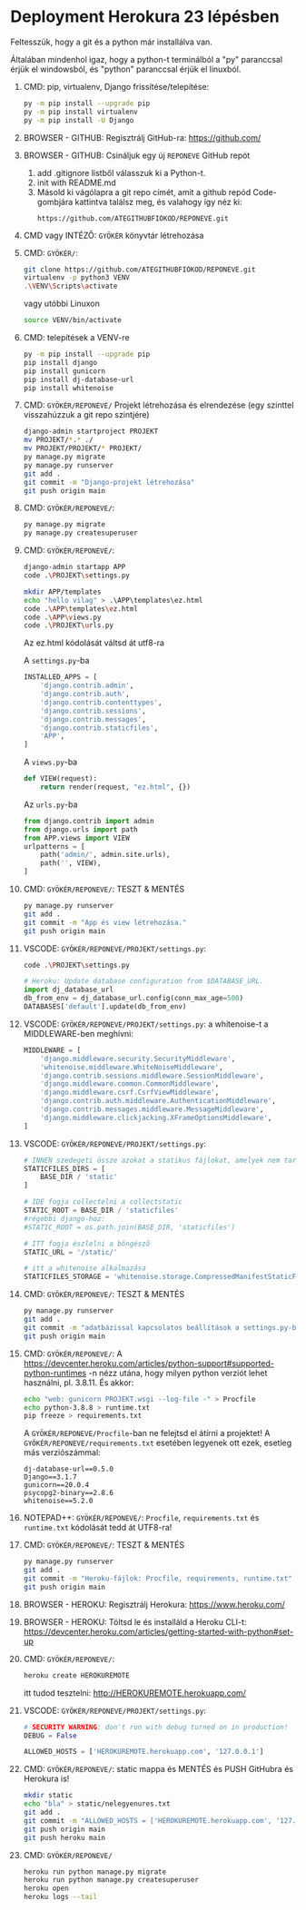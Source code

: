 # Deployment Herokura 23 lépésben
Feltesszük, hogy a git és a python már installálva van. 

Általában mindenhol igaz, hogy a python-t terminálból a "py" paranccsal érjük el windowsból, és "python" paranccsal érjük el linuxból.

1. CMD: pip, virtualenv, Django frissítése/telepítése:
	```sh
	py -m pip install --upgrade pip
	py -m pip install virtualenv
	py -m pip install -U Django
	```
2. BROWSER - GITHUB: Regisztrálj GitHub-ra: https://github.com/
3. BROWSER - GITHUB: Csináljuk egy új ``REPONEVE`` GitHub repót
    1. add .gitignore listből válasszuk ki a Python-t.
    2. init with README.md
    3. Másold ki vágólapra a git repo címét, amit a github repód Code-gombjára kattintva találsz meg, és valahogy így néz ki: 
	    ```
	    https://github.com/ATEGITHUBFIÓKOD/REPONEVE.git
	    ```
4. CMD vagy INTÉZŐ: ``GYÖKÉR`` könyvtár létrehozása
5. CMD: ``GYÖKÉR/``: 
	```sh
	git clone https://github.com/ATEGITHUBFIÓKOD/REPONEVE.git
	virtualenv -p python3 VENV
	.\VENV\Scripts\activate
	``` 
	vagy utóbbi Linuxon  
	```sh
	source VENV/bin/activate
	```
10. CMD: telepítések a VENV-re  
	```sh
	py -m pip install --upgrade pip
	pip install django
	pip install gunicorn
	pip install dj-database-url
	pip install whitenoise
	```
14. CMD:  ``GYÖKÉR/REPONEVE/`` Projekt létrehozása és elrendezése (egy szinttel visszahúzzuk a git repo szintjére)
	```sh
	django-admin startproject PROJEKT
	mv PROJEKT/*.* ./
	mv PROJEKT/PROJEKT/* PROJEKT/
	py manage.py migrate
	py manage.py runserver
	git add .
	git commit -m "Django-projekt létrehozása"
	git push origin main
	```
18. CMD: ``GYÖKÉR/REPONEVE/``:  
	```sh
	py manage.py migrate
	py manage.py createsuperuser
	```
20. CMD: ``GYÖKÉR/REPONEVE/``:  
	```sh
	django-admin startapp APP
	code .\PROJEKT\settings.py
	
	mkdir APP/templates
	echo "hello vilag" > .\APP\templates\ez.html
	code .\APP\templates\ez.html
	code .\APP\views.py
	code .\PROJEKT\urls.py
	```

	Az ez.html kódolását váltsd át utf8-ra
	
	A ``settings.py``-ba
	```py
	INSTALLED_APPS = [
	    'django.contrib.admin',
	    'django.contrib.auth',
	    'django.contrib.contenttypes',
	    'django.contrib.sessions',
	    'django.contrib.messages',
	    'django.contrib.staticfiles',
	    'APP',
	]
	```
	
	A ``views.py``-ba
	```py
	def VIEW(request):
	    return render(request, "ez.html", {})
	```
	
	Az ``urls.py``-ba
	```py
	from django.contrib import admin
	from django.urls import path
	from APP.views import VIEW
	urlpatterns = [
	    path('admin/', admin.site.urls),
	    path('', VIEW),
	]
	```
17. CMD: ``GYÖKÉR/REPONEVE/``: TESZT & MENTÉS
	```sh
	py manage.py runserver
	git add .
	git commit -m "App és view létrehozása."
	git push origin main
	```
27. VSCODE: ``GYÖKÉR/REPONEVE/PROJEKT/settings.py``: 
	```sh
	code .\PROJEKT\settings.py
	```
	```py
	# Heroku: Update database configuration from $DATABASE_URL.
	import dj_database_url
	db_from_env = dj_database_url.config(conn_max_age=500)
	DATABASES['default'].update(db_from_env)
	```
29. VSCODE: ``GYÖKÉR/REPONEVE/PROJEKT/settings.py``: a whitenoise-t a MIDDLEWARE-ben meghívni:
	```py
	MIDDLEWARE = [
	    'django.middleware.security.SecurityMiddleware',
	    'whitenoise.middleware.WhiteNoiseMiddleware',
	    'django.contrib.sessions.middleware.SessionMiddleware',
	    'django.middleware.common.CommonMiddleware',
	    'django.middleware.csrf.CsrfViewMiddleware',
	    'django.contrib.auth.middleware.AuthenticationMiddleware',
	    'django.contrib.messages.middleware.MessageMiddleware',
	    'django.middleware.clickjacking.XFrameOptionsMiddleware',
	]
	```
28. VSCODE: ``GYÖKÉR/REPONEVE/PROJEKT/settings.py``: 
	```py
	# INNEN szedegeti össze azokat a statikus fájlokat, amelyek nem tartoznak egyetlen apphoz sem:
	STATICFILES_DIRS = [
	    BASE_DIR / 'static'
	]
	
	# IDE fogja collectelni a collectstatic
	STATIC_ROOT = BASE_DIR / 'staticfiles'  
	#régebbi django-hoz: 
	#STATIC_ROOT = os.path.join(BASE_DIR, 'staticfiles')
	
	# ITT fogja észlelni a böngésző
	STATIC_URL = '/static/'
	
	# itt a whitenoise alkalmazása
	STATICFILES_STORAGE = 'whitenoise.storage.CompressedManifestStaticFilesStorage'
	```
17. CMD: ``GYÖKÉR/REPONEVE/``: TESZT & MENTÉS
	```sh
	py manage.py runserver
	git add .
	git commit -m "adatbázissal kapcsolatos beállítások a settings.py-ban"
	git push origin main
	```
32. CMD: ``GYÖKÉR/REPONEVE/``: A https://devcenter.heroku.com/articles/python-support#supported-python-runtimes -n nézz utána, hogy milyen python verziót lehet használni, pl. 3.8.11. És akkor:
	```sh
	echo "web: gunicorn PROJEKT.wsgi --log-file -" > Procfile
	echo python-3.8.8 > runtime.txt
	pip freeze > requirements.txt
	```
	A ``GYÖKÉR/REPONEVE/Procfile``-ban ne felejtsd el átírni a projektet!
	A ``GYÖKÉR/REPONEVE/requirements.txt`` esetében legyenek ott ezek, esetleg más verziószámmal:
	```
	dj-database-url==0.5.0
	Django==3.1.7
	gunicorn==20.0.4
	psycopg2-binary==2.8.6
	whitenoise==5.2.0
	```
33. NOTEPAD++: ``GYÖKÉR/REPONEVE/``: ``Procfile``, ``requirements.txt`` és ``runtime.txt`` kódolását tedd át UTF8-ra!
17. CMD: ``GYÖKÉR/REPONEVE/``: TESZT & MENTÉS
	```sh
	py manage.py runserver
	git add .
	git commit -m "Heroku-fájlok: Procfile, requirements, runtime.txt"
	git push origin main
	```
40. BROWSER - HEROKU: Regisztrálj Herokura: https://www.heroku.com/
41. BROWSER - HEROKU: Töltsd le és installáld a Heroku CLI-t: https://devcenter.heroku.com/articles/getting-started-with-python#set-up
42. CMD: ``GYÖKÉR/REPONEVE/``: 
	```sh
	heroku create HEROKUREMOTE
	```
	itt tudod tesztelni: http://HEROKUREMOTE.herokuapp.com/ 
45. VSCODE: ``GYÖKÉR/REPONEVE/PROJEKT/settings.py``: 
	```py
	# SECURITY WARNING: don't run with debug turned on in production!
	DEBUG = False

	ALLOWED_HOSTS = ['HEROKUREMOTE.herokuapp.com', '127.0.0.1']
	```
45. CMD: ``GYÖKÉR/REPONEVE/``: static mappa és MENTÉS és PUSH GitHubra és Herokura is!
	```sh
	mkdir static
	echo "bla" > static/nelegyenures.txt
	git add .
	git commit -m "ALLOWED_HOSTS = ['HEROKUREMOTE.herokuapp.com', '127.0.0.1']"
	git push origin main
	git push heroku main
	``` 
47. CMD: ``GYÖKÉR/REPONEVE/`` 
	```sh
	heroku run python manage.py migrate
	heroku run python manage.py createsuperuser
	heroku open
	heroku logs --tail
	```
